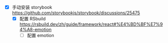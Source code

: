 - [x] 手动安装 storybook https://github.com/storybookjs/storybook/discussions/25475
    - [x] 配置 RSbuild https://rsbuild.dev/zh/guide/framework/react#%E4%BD%BF%E7%94%A8-emotion
        - [ ] 配置 emotion
